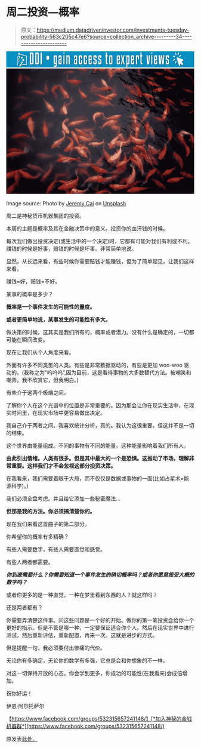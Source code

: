 # 周二投资—概率

> 原文：<https://medium.datadriveninvestor.com/investments-tuesday-probability-563c205c47e6?source=collection_archive---------34----------------------->

[![](img/8dd5024388875eb0cd6b20a612fec298.png)](http://www.track.datadriveninvestor.com/1B9E)![](img/7347da85680c57b2583fb45042faad94.png)

Image source:
Photo by [Jeremy Cai](https://unsplash.com/photos/B8UTPKlHNyw?utm_source=unsplash&utm_medium=referral&utm_content=creditCopyText) on [Unsplash](https://unsplash.com/search/photos/luck?utm_source=unsplash&utm_medium=referral&utm_content=creditCopyText)

周二是神秘货币机器集团的投资。

本周的主题是概率及其在金融决策中的意义。投资你的血汗钱的时候。

每次我们做出投资决定(或生活中的一个决定)时，它都有可能对我们有利或不利。赚钱的时候是好事，赔钱的时候是坏事。非常简单地说。

显然，从长远来看，有些时候你需要赔钱才能赚钱，但为了简单起见，让我们这样来看。

赚钱=好，赔钱=不好。

某事的概率是多少？

**概率是一个事件发生的可能性的量度。**

**或者更简单地说，某事发生的可能性有多大。**

做决策的时候，这其实是我们所有的，概率或者潜力。没有什么是确定的，一切都可能在瞬间改变。

现在让我们从个人角度来看。

外面有许多不同类型的人类。有些是非常数据驱动的，有些是更加 woo-woo 驱动的。(我称之为“呜呜呜”,因为目前，这是看待事物的大多数替代方法。被嘲笑和嘲弄。我不欣赏它，但我明白。)

有些介于这两个极端之间。

了解你个人在这个光谱中的位置是非常重要的。因为那会让你在现实生活中，在现实时间里，在现实市场中更容易做出决定。

我自己介于两者之间。我喜欢统计分析，真的。我认为这很重要。但这并不是一切的结束。

这个世界由能量组成。不同的事物有不同的能量。这种能量影响着我们所有人。

**由此引出情绪。人类有很多。但是其中最大的一个是恐惧。这推动了市场。理解非常重要。这样我们才不会忽视这部分投资决策。**

在我看来，我们需要着眼于大局，而不仅仅是数据或事物的一面(比如占星术=能源科学)。)

我们必须全盘考虑。并且给它添加一些秘密魔法…

**但那是我的方法。你必须搞清楚你的。**

现在我们来看这首曲子的第二部分。

你希望你的概率有多精确？

有些人需要数字，有些人需要直觉和感觉。

有些人两者都需要。

***你到底需要什么？你需要知道一个事件发生的确切概率吗？或者你愿意接受大概的数字吗？***

或者你更多的是一种直觉，一种在梦里看到东西的人？就这样吗？

还是两者都有？

你需要弄清楚这件事。问这些问题是一个好的开始。做你的第一笔投资会给你一个更好的指示。但是不管是哪一种，一定要保证适合你个人。然后在现实世界中进行测试。然后重新评估，重新配置，再来一次。这就是进步的方式。

但是提醒一句，我必须要付出惨痛的代价。

无论你有多确定，无论你的数学有多强，它总是会和你想象的不一样。

对这一切保持开放的心态。你会学到更多，你成功的可能性(在我看来)会成倍增加。

祝你好运！

伊恩·阿尔托萨尔

【https://www.facebook.com/groups/532315657241148/】[*加入神秘的金钱机器群*](https://www.facebook.com/groups/532315657241148/)

原发表[此处。](https://ianaltosaar.com/investments-tuesday-probability/)